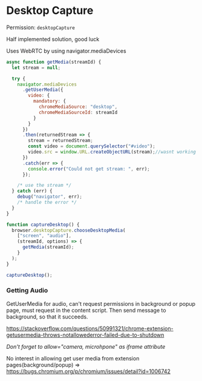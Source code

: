 # Desktop Capture

Permission: `desktopCapture`

Half implemented solution, good luck

Uses WebRTC by using navigator.mediaDevices

```js
async function getMedia(streamId) {
  let stream = null;

  try {
    navigator.mediaDevices
      .getUserMedia({
        video: {
          mandatory: {
            chromeMediaSource: "desktop",
            chromeMediaSourceId: streamId
          }
        }
      })
      .then(returnedStream => {
        stream = returnedStream;
        const video = document.querySelector("#video");
        video.src = window.URL.createObjectURL(stream);//wasnt working at time, but maybe
      })
      .catch(err => {
        console.error("Could not get stream: ", err);
      });

    /* use the stream */
  } catch (err) {
    debug("navigator", err);
    /* handle the error */
  }
}

function captureDesktop() {
  browser.desktopCapture.chooseDesktopMedia(
    ["screen", "audio"],
    (streamId, options) => {
      getMedia(streamId);
    }
  );
}

captureDesktop();
```

### Getting Audio

GetUserMedia for audio, can't request permissions in background or popup page, must request in the content script. Then send message to background, so that it succeeds.

https://stackoverflow.com/questions/50991321/chrome-extension-getusermedia-throws-notallowederror-failed-due-to-shutdown

*Don't forget to allow="camera, microhpone" as iframe attribute*

No interest in allowing get user media from extension pages(background/popup) => https://bugs.chromium.org/p/chromium/issues/detail?id=1006742

